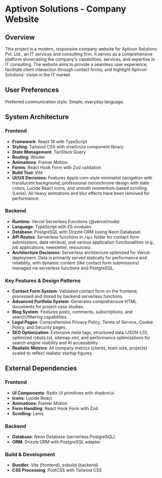 # Aptivon Solutions - Company Website

## Overview
This project is a modern, responsive company website for Aptivon Solutions Pvt. Ltd., an IT services and consulting firm. It serves as a comprehensive platform showcasing the company's capabilities, services, and expertise in IT consulting. The website aims to provide a seamless user experience, facilitate client interaction through contact forms, and highlight Aptivon Solutions' vision in the IT market.

## User Preferences
Preferred communication style: Simple, everyday language.

## System Architecture
### Frontend
- **Framework**: React 18 with TypeScript
- **Styling**: Tailwind CSS with shadcn/ui component library
- **State Management**: TanStack Query
- **Routing**: Wouter
- **Animations**: Framer Motion
- **Forms**: React Hook Form with Zod validation
- **Build Tool**: Vite
- **UI/UX Decisions**: Features Apple.com-style minimalist navigation with translucent background, professional monochrome design with slate colors, Lucide React icons, and smooth momentum-based scrolling (Lenis). All heavy animations and blur effects have been removed for performance.

### Backend
- **Runtime**: Vercel Serverless Functions (@vercel/node)
- **Language**: TypeScript with ES modules
- **Database**: PostgreSQL with Drizzle ORM (using Neon Database)
- **API Routes**: Serverless functions in `/api` folder for contact form submissions, data retrieval, and various application functionalities (e.g., job applications, newsletter, resources).
- **Architecture Decisions**: Serverless architecture optimized for Vercel deployment. Data is primarily served statically for performance and reliability, with dynamic content (like contact form submissions) managed via serverless functions and PostgreSQL.

### Key Features & Design Patterns
- **Contact Form System**: Validated contact form on the frontend, processed and stored by backend serverless functions.
- **Advanced Portfolio System**: Generates comprehensive HTML documents for project case studies.
- **Blog System**: Features posts, comments, subscriptions, and search/filtering capabilities.
- **Legal Pages**: Comprehensive Privacy Policy, Terms of Service, Cookie Policy, and Security pages.
- **SEO Optimization**: Extensive meta tags, structured data (JSON-LD), optimized robots.txt, sitemap.xml, and performance optimizations for search engine visibility and AI accessibility.
- **Realistic Metrics**: All company metrics (clients, team size, projects) scaled to reflect realistic startup figures.

## External Dependencies
### Frontend
- **UI Components**: Radix UI primitives with shadcn/ui
- **Icons**: Lucide React
- **Animations**: Framer Motion
- **Form Handling**: React Hook Form with Zod
- **Scrolling**: Lenis

### Backend
- **Database**: Neon Database (serverless PostgreSQL)
- **ORM**: Drizzle ORM with PostgreSQL adapter

### Build & Development
- **Bundler**: Vite (frontend), esbuild (backend)
- **CSS Processing**: PostCSS with Tailwind CSS
```